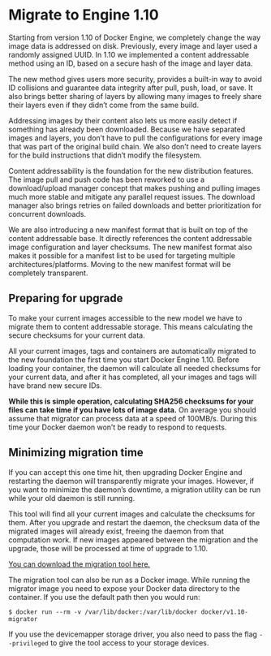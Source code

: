 <!--[metadata]>
+++
title = "Migrate to Engine 1.10"
description = "Migrate to Engine 1.10"
keywords = ["docker, documentation, engine, upgrade, migration"]
[menu.main]
parent = "engine_use"
weight=79
+++
<![end-metadata]-->

# Migrate to Engine 1.10

Starting from version 1.10 of Docker Engine, we completely change the way image
data is addressed on disk. Previously, every image and layer used a randomly
assigned UUID. In 1.10 we implemented a content addressable method using an ID,
based on a secure hash of the image and layer data.

The new method gives users more security, provides a built-in way to avoid ID
collisions and guarantee data integrity after pull, push, load, or save. It also
brings better sharing of layers by allowing many images to freely share their
layers even if they didn’t come from the same build.

Addressing images by their content also lets us more easily detect if something
has already been downloaded. Because we have separated images and layers, you
don’t have to pull the configurations for every image that was part of the
original build chain. We also don’t need to create layers for the build
instructions that didn’t modify the filesystem.

Content addressability is the foundation for the new distribution features. The
image pull and push code has been reworked to use a download/upload manager
concept that makes pushing and pulling images much more stable and mitigate any
parallel request issues. The download manager also brings retries on failed
downloads and better prioritization for concurrent downloads.

We are also introducing a new manifest format that is built on top of the
content addressable base. It directly references the content addressable image
configuration and layer checksums. The new manifest format also makes it
possible for a manifest list to be used for targeting multiple
architectures/platforms. Moving to the new manifest format will be completely
transparent.

## Preparing for upgrade

To make your current images accessible to the new model we have to migrate them
to content addressable storage. This means calculating the secure checksums for
your current data.

All your current images, tags and containers are automatically migrated to the
new foundation the first time you start Docker Engine 1.10. Before loading your
container, the daemon will calculate all needed checksums for your current data,
and after it has completed, all your images and tags will have brand new secure
IDs.

**While this is simple operation, calculating SHA256 checksums for your files
can take time if you have lots of image data.** On average you should assume
that migrator can process data at a speed of 100MB/s. During this time your
Docker daemon won’t be ready to respond to requests.

## Minimizing migration time

If you can accept this one time hit, then upgrading Docker Engine and restarting
the daemon will transparently migrate your images. However, if you want to
minimize the daemon’s downtime, a migration utility can be run while your old
daemon is still running.

This tool will find all your current images and calculate the checksums for
them. After you upgrade and restart the daemon, the checksum data of the
migrated images will already exist, freeing the daemon from that computation
work. If new images appeared between the migration and the upgrade, those will
be processed at time of upgrade to 1.10.

[You can download the migration tool
here.](https://github.com/docker/v1.10-migrator/releases)

The migration tool can also be run as a Docker image. While running the migrator
image you need to expose your Docker data directory to the container. If you use
the default path then you would run:

    $ docker run --rm -v /var/lib/docker:/var/lib/docker docker/v1.10-migrator

If you use the
devicemapper storage driver, you also need to pass the flag `--privileged` to
give the tool access to your storage devices.
